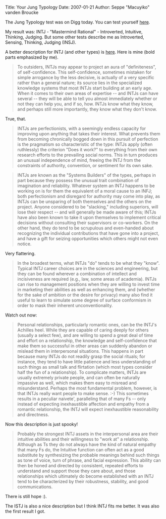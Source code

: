 Title: Your Jung Typology
Date: 2007-01-21
Author: Seppe "Macuyiko" vanden Broucke

The Jung Typology test was on Digg today. You can test yourself [here](http://www.humanmetrics.com/cgi-win/JTypes3.asp).

My result was: INTJ - "Mastermind Rational" - Introverted, Intuitive, Thinking, Judging. But some other tests describe me as Introverted, Sensing, Thinking, Judging (INSJ).

A better description for INTJ (and other types) is [here](http://typelogic.com/intj.html). Here is mine (bold parts emphasized by me).

> To outsiders, INTJs may appear to project an aura of "definiteness", of self-confidence. This self-confidence, sometimes mistaken for simple arrogance by the less decisive, is actually of a very specific rather than a general nature; its source lies in the specialized knowledge systems that most INTJs start building at an early age. When it comes to their own areas of expertise -- and INTJs can have several -- they will be able to tell you almost immediately whether or not they can help you, and if so, how. INTJs know what they know, and perhaps still more importantly, they know what they don't know.

True, that.

> INTJs are perfectionists, with a seemingly endless capacity for improving upon anything that takes their interest. What prevents them from becoming chronically bogged down in this pursuit of perfection is the pragmatism so characteristic of the type: INTJs apply (often ruthlessly) the criterion "Does it work?" to everything from their own research efforts to the prevailing social norms. This in turn produces an unusual independence of mind, freeing the INTJ from the constraints of authority, convention, or sentiment for its own sake.

> INTJs are known as the "Systems Builders" of the types, perhaps in part because they possess the unusual trait combination of imagination and reliability. Whatever system an INTJ happens to be working on is for them the equivalent of a moral cause to an INFJ; both perfectionism and disregard for authority may come into play, as INTJs can be unsparing of both themselves and the others on the project. Anyone considered to be "slacking," including superiors, will lose their respect \-- and will generally be made aware of this; INTJs have also been known to take it upon themselves to implement critical decisions without consulting their supervisors or co-workers. On the other hand, they do tend to be scrupulous and even-handed about recognizing the individual contributions that have gone into a project, and have a gift for seizing opportunities which others might not even notice.

Very flattering.

> In the broadest terms, what INTJs "do" tends to be what they "know". Typical INTJ career choices are in the sciences and engineering, but they can be found wherever a combination of intellect and incisiveness are required (e.g., law, some areas of academia). INTJs can rise to management positions when they are willing to invest time in marketing their abilities as well as enhancing them, and (whether for the sake of ambition or the desire for privacy) many also find it useful to learn to simulate some degree of surface conformism in order to mask their inherent unconventionality.

Watch out now:

> Personal relationships, particularly romantic ones, can be the INTJ's Achilles heel. While they are capable of caring deeply for others (usually a select few), and are willing to spend a great deal of time and effort on a relationship, the knowledge and self-confidence that make them so successful in other areas can suddenly abandon or mislead them in interpersonal situations.
This happens in part because many INTJs do not readily grasp the social rituals; for instance, they tend to have little patience and less understanding of such things as small talk and flirtation (which most types consider half the fun of a relationship). To complicate matters, INTJs are usually extremely private people, and can often be naturally impassive as well, which makes them easy to misread and misunderstand. Perhaps the most fundamental problem, however, is that INTJs really want people to make sense. :-) This sometimes results in a peculiar naivete', paralleling that of many Fs -- only instead of expecting inexhaustible affection and empathy from a romantic relationship, the INTJ will expect inexhaustible reasonability and directness.

Now this description is just spooky!

> Probably the strongest INTJ assets in the interpersonal area are their intuitive abilities and their willingness to "work at" a relationship. Although as Ts they do not always have the kind of natural empathy that many Fs do, the Intuitive function can often act as a good substitute by synthesizing the probable meanings behind such things as tone of voice, turn of phrase, and facial expression. This ability can then be honed and directed by consistent, repeated efforts to understand and support those they care about, and those relationships which ultimately do become established with an INTJ tend to be characterized by their robustness, stability, and good communications.

There is still hope :).

The ISTJ is also a nice description but I think INTJ fits me better. It was also the first result I got.


